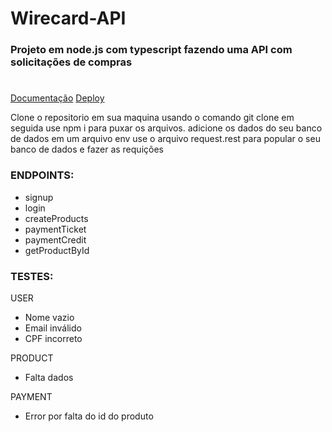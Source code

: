 # Wirecard-API

### Projeto em node.js com typescript fazendo uma API com solicitações de compras
#

[Documentação](https://documenter.getpostman.com/view/18390054/UVysxbQ1)
[Deploy](https://wirecard-app.herokuapp.com/)

Clone o repositorio em sua maquina usando o comando git clone
em seguida use npm i para puxar os arquivos.
adicione os dados do seu banco de dados em um arquivo env
use o arquivo request.rest para popular o seu banco de dados e fazer as requições

### ENDPOINTS:

* signup
* login
* createProducts
* paymentTicket
* paymentCredit
* getProductById

### TESTES: 

USER
* Nome vazio
* Email inválido
* CPF incorreto

PRODUCT
* Falta dados

PAYMENT
* Error por falta do id do produto
